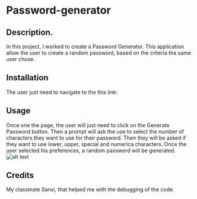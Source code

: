 # Password-generator

## Description.
In this project, I worked to create a Password Generator. This application allow the user to create a random password, based on the criteria the same user chose.

## Installation
The user just need to navigate to the this link:

## Usage
Once one the page, the user will just need to click on the Generate Password button. Then a prompt will ask the use to select the number of characters they want to use for their password.
Then they will be asked if they want to use lower, upper, special and numerica characters. Once the user selected his preferences, a random password will be generated.
![alt text](images/password-generator.png)

## Credits
My classmate Sansi, that helped me with the debugging of the code.
